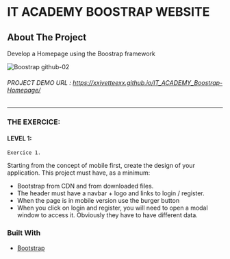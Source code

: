 # IT ACADEMY BOOSTRAP WEBSITE

<!-- ABOUT THE PROJECT -->
## About The Project
Develop a Homepage using the Boostrap framework 

![Boostrap github-02](https://user-images.githubusercontent.com/48102806/106185276-e6d13a80-61a2-11eb-8ae6-19d5f5e7b537.jpg)


###### PROJECT DEMO URL : https://xxivetteexx.github.io/IT_ACADEMY_Boostrap-Homepage/
<hr>

### THE EXERCICE:

#### LEVEL 1:

```Exercice 1.```

Starting from the concept of mobile first, create the design of your application. 
This project must have, as a minimum:

- Bootstrap from CDN and from downloaded files.
- The header must have a navbar + logo and links to login / register.
- When the page is in mobile version use the burger button
- When you click on login and register, you will need to open a modal window to access it. Obviously they have to have different data.


### Built With

* [Bootstrap](https://getbootstrap.com)
 

